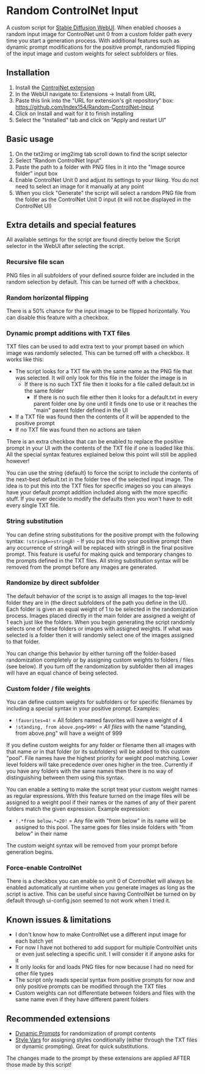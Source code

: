 # Random ControlNet Input
A custom script for [Stable Diffusion WebUI](https://github.com/AUTOMATIC1111/stable-diffusion-webui). When enabled chooses a random input image for ControlNet unit 0 from a custom folder path every time you start a generation process. With additional features such as dynamic prompt modifications for the positive prompt, randomzied flipping of the input image and custom weights for select subfolders or files.


## Installation
1. Install the [ControlNet extension](https://github.com/Mikubill/sd-webui-controlnet)
2. In the WebUI navigate to: Extensions -> Install from URL
4. Paste this link into the "URL for extension's git repository" box: https://github.com/Index154/Random-ControlNet-Input
5. Click on Install and wait for it to finish installing
6. Select the "Installed" tab and click on "Apply and restart UI"


## Basic usage
1. On the txt2img or img2img tab scroll down to find the script selector
2. Select "Random ControlNet Input"
3. Paste the path to a folder with PNG files in it into the "Image source folder" input box
4. Enable ControlNet Unit 0 and adjust its settings to your liking. You do not need to select an image for it manually at any point
5. When you click "Generate" the script will select a random PNG file from the folder as the ControlNet Unit 0 input (it will not be displayed in the ControlNet UI)


## Extra details and special features
All available settings for the script are found directly below the Script selector in the WebUI after selecting the script.

### Recursive file scan
PNG files in all subfolders of your defined source folder are included in the random selection by default. This can be turned off with a checkbox.

### Random horizontal flipping
There is a 50% chance for the input image to be flipped horizontally. You can disable this feature with a checkbox.

### Dynamic prompt additions with TXT files
TXT files can be used to add extra text to your prompt based on which image was randomly selected. This can be turned off with a checkbox. It works like this:
- The script looks for a TXT file with the same name as the PNG file that was selected. It will only look for this file in the folder the image is in
  - If there is no such TXT file then it looks for a file called default.txt in the same folder
    - If there is no such file either then it looks for a default.txt in every parent folder one by one until it finds one to use or it reaches the "main" parent folder defined in the UI
- If a TXT file was found then the contents of it will be appended to the positive prompt
- If no TXT file was found then no actions are taken

There is an extra checkbox that can be enabled to replace the positive prompt in your UI with the contents of the TXT file if one is loaded like this. All the special syntax features explained below this point will still be applied however!

You can use the string {default} to force the script to include the contents of the next-best default.txt in the folder tree of the selected input image. The idea is to put this into the TXT files for specific images so you can always have your default prompt addition included along with the more specific stuff. If you ever decide to modify the defaults then you won't have to edit every single TXT file.

### String substitution
You can define string substitutions for the positive prompt with the following syntax: `!stringA=>stringB!` - If you put this into your positive prompt then any occurrence of stringA will be replaced with stringB in the final positive prompt. This feature is useful for making quick and temporary changes to the prompts defined in the TXT files. All string substitution syntax will be removed from the prompt before any images are generated.

### Randomize by direct subfolder
The default behavior of the script is to assign all images to the top-level folder they are in (the direct subfolders of the path you define in the UI). Each folder is given an equal weight of 1 to be selected in the randomization process. Images placed directly in the main folder are assigned a weight of 1 each just like the folders. When you begin generating the script randomly selects one of these folders or images with assigned weights. If what was selected is a folder then it will randomly select one of the images assigned to that folder.

You can change this behavior by either turning off the folder-based randomization completely or by assigning custom weights to folders / files (see below). If you turn off the randomization by subfolder then all images will have an equal chance of being selected.

### Custom folder / file weights
You can define custom weights for subfolders or for specific filenames by including a special syntax in your positive prompt. Examples:
- `!favorites=4!` = All folders named favorites will have a weight of 4
- `!standing, from above.png=999!` = *All files* with the name "standing, from above.png" will have a weight of 999

If you define custom weights for any folder or filename then all images with that name or in that folder (or its subfolders) will be added to this custom "pool". File names have the highest priority for weight pool matching. Lower level folders will take precedence over ones higher in the tree. Currently if you have any folders with the same names then there is no way of distinguishing between them using this syntax.

You can enable a setting to make the script treat your custom weight names as regular expressions. With this feature turned on the image files will be assigned to a weight pool if their names or the names of any of their parent folders match the given expression. Example expression:
- `!.*from below.*=20!` = Any file with "from below" in its name will be assigned to this pool. The same goes for files inside folders with "from below" in their name

The custom weight syntax will be removed from your prompt before generation begins.

### Force-enable ControlNet
There is a checkbox you can enable so unit 0 of ControlNet will always be enabled automatically at runtime when you generate images as long as the script is active. This can be useful since having ControlNet be turned on by default through ui-config.json seemed to not work when I tried it.


## Known issues & limitations
- I don't know how to make ControlNet use a different input image for each batch yet
- For now I have not bothered to add support for multiple ControlNet units or even just selecting a specific unit. I will consider it if anyone asks for it
- It only looks for and loads PNG files for now because I had no need for other file types
- The script only reads special syntax from positive prompts for now and only positive prompts can be modified through the TXT files
- Custom weights can not differentiate between folders and files with the same name even if they have different parent folders


## Recommended extensions
- [Dynamic Prompts](https://github.com/adieyal/sd-dynamic-prompts) for randomization of prompt contents
- [Style Vars](https://github.com/SirVeggie/extension-style-vars) for assigning styles conditionally (either through the TXT files or dynamic prompting). Great for quick substitutions.

The changes made to the prompt by these extensions are applied AFTER those made by this script!
